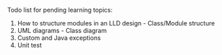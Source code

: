 Todo list for pending learning topics:

1. How to structure modules in an LLD design - Class/Module structure
2. UML diagrams - Class diagram
3. Custom and Java exceptions
4. Unit test